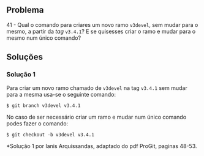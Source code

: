 ## Problema

41 - Qual o comando para criares um novo ramo `v3devel`, sem mudar para o
mesmo, a partir da _tag_ `v3.4.1`? E se quisesses criar o ramo e mudar para o
mesmo num único comando?

## Soluções 

### Solução 1

Para criar um novo ramo chamado de `v3devel` na tag `v3.4.1` sem mudar 
para a mesma usa-se o seguinte comando:

```
$ git branch v3devel v3.4.1
```

No caso de ser necessário criar um ramo e mudar num único comando 
podes fazer o comando:

```
$ git checkout -b v3devel v3.4.1
```


*Solução 1 por Ianis Arquissandas, adaptado do pdf ProGit, paginas 48-53.